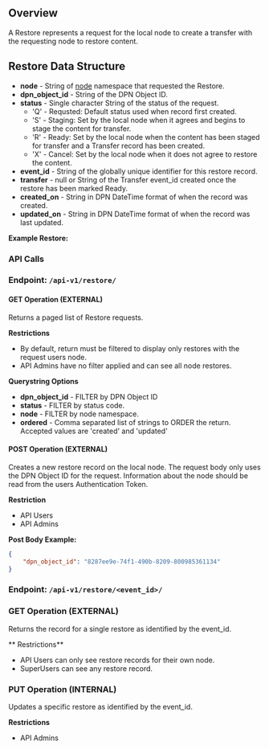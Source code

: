 ## Overview

A Restore represents a request for the local node to create a transfer with the requesting node to restore content.

## Restore Data Structure

* **node** - String of [node](https://github.com/APTrust/EarthDiver/wiki/API-Endpoint:-Node) namespace that requested the Restore.
* **dpn_object_id** - String of the DPN Object ID.
* **status** - Single character String of the status of the request.
    * 'Q' - Requsted:  Default status used when record first created.
    * 'S' - Staging:  Set by the local node when it agrees and begins to stage the content for transfer.
    * 'R' - Ready:  Set by the local node when the content has been staged for transfer and a Transfer record has been created.
    * 'X' - Cancel:  Set by the local node when it does not agree to restore the content.
* **event_id** - String of the globally unique identifier for this restore record.
* **transfer** - null or String of the Transfer event_id created once the restore has been marked Ready.
* **created_on** - String in DPN DateTime format of when the record was created.
* **updated_on** - String in DPN DateTime format of when the record was last updated.

**Example Restore:**

### API Calls

### **Endpoint:** `/api-v1/restore/`

#### GET Operation (EXTERNAL)

Returns a paged list of Restore requests.

**Restrictions**
* By default, return must be filtered to display only restores with the request users node.
* API Admins have no filter applied and can see all node restores.

**Querystring Options**
* **dpn_object_id** - FILTER by DPN Object ID
* **status** - FILTER by status code.
* **node** - FILTER by node namespace.
* **ordered** - Comma separated list of strings to ORDER the return.  Accepted values are 'created' and 'updated'

#### POST Operation (EXTERNAL)

Creates a new restore record on the local node.  The request body only uses the DPN Object ID for the request.  Information about the node should be read from the users Authentication Token.

**Restriction**
* API Users
* API Admins

**Post Body Example:**
```json
{
    "dpn_object_id": "8287ee9e-74f1-490b-8209-800985361134"
}
```

### **Endpoint:** `/api-v1/restore/<event_id>/`

### GET Operation (EXTERNAL)

Returns the record for a single restore as identified by the event_id.

** Restrictions**
* API Users can only see restore records for their own node.
* SuperUsers can see any restore record.

### PUT Operation (INTERNAL)

Updates a specific restore as identified by the event_id.

**Restrictions**
* API Admins

